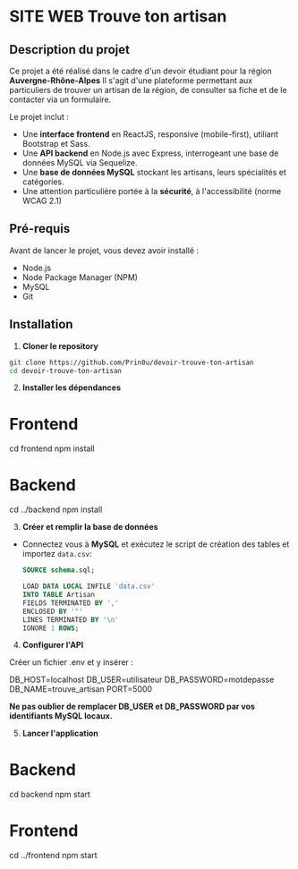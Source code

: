 # SITE WEB Trouve ton artisan

## Description du projet

Ce projet a été réalisé dans le cadre d'un devoir étudiant pour la région **Auvergne-Rhône-Alpes**
Il s'agit d'une plateforme permettant aux particuliers de trouver un artisan de la région, de consulter sa fiche et de le contacter via un formulaire.

Le projet inclut :

- Une **interface frontend** en ReactJS, responsive (mobile-first), utiliant Bootstrap et Sass.
- Une **API backend** en Node.js avec Express, interrogeant une base de données MySQL via Sequelize.
- Une **base de données MySQL** stockant les artisans, leurs spécialités et catégories.
- Une attention particulière portée à la **sécurité**, à l'accessibilité (norme WCAG 2.1)

## Pré-requis

Avant de lancer le projet, vous devez avoir installé :

- Node.js
- Node Package Manager (NPM)
- MySQL
- Git

## Installation

1. **Cloner le repository**

```bash
git clone https://github.com/Prin0u/devoir-trouve-ton-artisan
cd devoir-trouve-ton-artisan
```

2. **Installer les dépendances**

# Frontend

cd frontend
npm install

# Backend

cd ../backend
npm install

3. **Créer et remplir la base de données**

- Connectez vous à **MySQL** et exécutez le script de création des tables et importez `data.csv`:

  ```sql
  SOURCE schema.sql;

  LOAD DATA LOCAL INFILE 'data.csv'
  INTO TABLE Artisan
  FIELDS TERMINATED BY ','
  ENCLOSED BY '"'
  LINES TERMINATED BY '\n'
  IGNORE 1 ROWS;
  ```

4. **Configurer l'API**

Créer un fichier .env et y insérer :

DB_HOST=localhost
DB_USER=utilisateur
DB_PASSWORD=motdepasse
DB_NAME=trouve_artisan
PORT=5000

**Ne pas oublier de remplacer DB_USER et DB_PASSWORD par vos identifiants MySQL locaux.**

5. **Lancer l'application**

# Backend

cd backend
npm start

# Frontend

cd ../frontend
npm start
